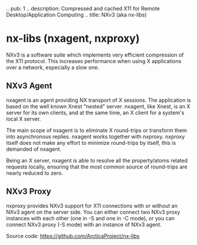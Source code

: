 .. pub: 1
.. description: Compressed and cached X11 for Remote Desktop/Application Computing
.. title: NXv3 (aka nx-libs)


# nx-libs (nxagent, nxproxy)

NXv3 is a software suite which implements very efficient
compression of the X11 protocol. This increases performance when
using X applications over a network, especially a slow one.

## NXv3 Agent ##

nxagent is an agent providing NX transport of X sessions. The application
is based on the well known Xnest "nested" server. nxagent, like Xnest,
is an X server for its own clients, and at the same time, an X client
for a system's local X server.

The main scope of nxagent is to eliminate X round-trips or transform
them into asynchronous replies. nxagent works together with nxproxy.
nxproxy itself does not make any effort to minimize round-trips
by itself, this is demanded of nxagent.

Being an X server, nxagent is able to resolve all the property/atoms related
requests locally, ensuring that the most common source of round-trips are
nearly reduced to zero.

## NXv3 Proxy

nxproxy provides NXv3 support for X11 connections with or without an NXv3
agent on the server side. You can either connect two NXv3 proxy instances
with each other (one in -S and one in -C mode), or you can connect NXv3
proxy (-S mode) with an instance of NXv3 agent.

Source code: https://github.com/ArcticaProject/nx-libs